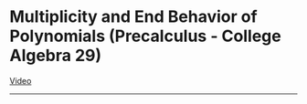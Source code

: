 # Multiplicity and End Behavior of Polynomials (Precalculus - College Algebra 29)

[Video](https://www.youtube.com/watch?v=Gxh-mEt1K-o)

---
